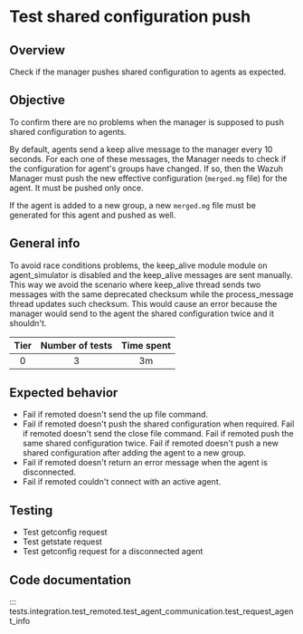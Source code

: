 # Test shared configuration push
## Overview
Check if the manager pushes shared configuration to agents as expected.

## Objective

To confirm there are no problems when the manager is supposed to push shared configuration to agents.

By default, agents send a keep alive message to the manager every 10 seconds. For each one of these messages,
the Manager needs to check if the configuration for agent's groups have changed. If so, then the Wazuh Manager 
must push the new effective configuration (`merged.mg` file) for the agent. It must be pushed only once.

If the agent is added to a new group, a new `merged.mg` file must be generated for this agent and pushed as well.

## General info

To avoid race conditions problems, the keep_alive module module on agent_simulator is disabled and the keep_alive 
messages are sent manually. This way we avoid the scenario where keep_alive thread sends two messages with the same
deprecated checksum while the process_message thread updates such checksum. This would cause an error because the
manager would send to the agent the shared configuration twice and it shouldn't.

|Tier | Number of tests | Time spent |
|:--:|:--:|:--:|
| 0 | 3 | 3m |

## Expected behavior
- Fail if remoted doesn't send the up file command.
- Fail if remoted doesn't push the shared configuration when required.
  Fail if remoted doesn't send the close file command.
  Fail if remoted push the same shared configuration twice.
  Fail if remoted doesn't push a new shared configuration after adding the agent to a new group.
- Fail if remoted doesn't return an error message when the agent is disconnected.
- Fail if remoted couldn't connect with an active agent.
## Testing
- Test getconfig request
- Test getstate request
- Test getconfig request for a disconnected agent

## Code documentation
::: tests.integration.test_remoted.test_agent_communication.test_request_agent_info
